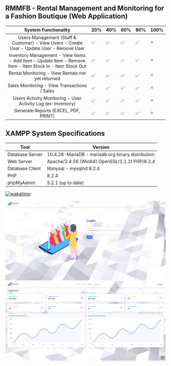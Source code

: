 ## RMMFB - Rental Management and Monitoring for a Fashion Boutique (Web Application)

|                                          **System Functionality**                                         | 20% | 40% | 60% | 80% | 100% |
|:---------------------------------------------------------------------------------------------------------:|-----|-----|-----|-----|------|
| Users Management (Staff & Customer) - View Users - Create User - Update User - Remove User                | ✅   | ✅   | ✅   | ✅   | ⭐    | 
| Inventory Management - View Items - Add Item - Update Item - Remove Item - Item Stock In - Item Stock Out | ✅   | ✅   | ✅   | ✅   | ⭐    |
| Rental Monitoring - View Rentals not yet returned                                                         | ✅   | ✅   | ✅   | ✅   |⭐     |
| Sales Monitoring - View Transactions / Sales                                                              | ✅   | ✅   | ✅   | ✅   |     ⭐|
| Users Activity Monitoring - User Activity Log (ex: Inventory)                                             | ✅   | ✅   | ✅   | ✅   | ⭐    | 
| Generate Reports (EXCEL, PDF, PRINT)                                                                      | ✅   | ✅   | ✅   | ✅   | ⭐    |


## XAMPP System Specifications

| Tool            | Version                             |
|-----------------|-------------------------------------|
| Database Server | 10.4.28-MariaDB - mariadb.org binary distribution |
| Web Server      | Apache/2.4.56 (Win64) OpenSSL/1.1.1t PHP/8.2.4 |
| Database Client | libmysql - mysqlnd 8.2.4             |
| PHP             | 8.2.4                               |
| phpMyAdmin      | 5.2.1 (up to date)                   |

[![wakatime](https://wakatime.com/badge/user/d5f26215-392b-42b7-8b88-5d5a2e7e01a4/project/088b32d5-cafa-4d42-8988-7b2184c293a9.svg)](https://wakatime.com/badge/user/d5f26215-392b-42b7-8b88-5d5a2e7e01a4/project/088b32d5-cafa-4d42-8988-7b2184c293a9)

![alt text](https://github.com/HashJProgramming/RMMFB/blob/Main/screenshot/1.png)
![alt text](https://github.com/HashJProgramming/RMMFB/blob/Main/screenshot/2.png)
